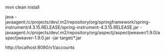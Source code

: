 
mvn clean install

java -javaagent:/c/projects/dev/.m2/repository/org/springframework/spring-instrument/4.3.15.RELEASE/spring-instrument-4.3.15.RELEASE.jar -javaagent:/c/projects/dev/.m2/repository/org/aspectj/aspectjweaver/1.9.0/aspectjweaver-1.9.0.jar -jar target/*.jar


http://localhost:8080/v1/accounts